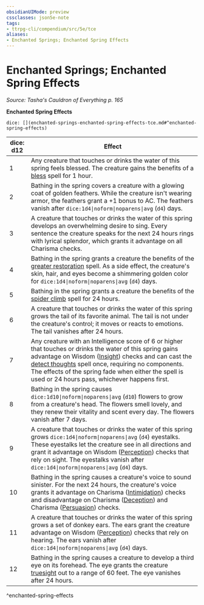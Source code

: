 ```yaml
---
obsidianUIMode: preview
cssclasses: json5e-note
tags:
- ttrpg-cli/compendium/src/5e/tce
aliases:
- Enchanted Springs; Enchanted Spring Effects
---
```

# Enchanted Springs; Enchanted Spring Effects
*Source: Tasha's Cauldron of Everything p. 165* 

**Enchanted Spring Effects**

`dice: [](enchanted-springs-enchanted-spring-effects-tce.md#^enchanted-spring-effects)`

| dice: d12 | Effect |
|-----------|--------|
| 1 | Any creature that touches or drinks the water of this spring feels blessed. The creature gains the benefits of a [bless](/3-Mechanics/CLI/spells/bless-xphb.md) spell for 1 hour. |
| 2 | Bathing in the spring covers a creature with a glowing coat of golden feathers. While the creature isn't wearing armor, the feathers grant a +1 bonus to AC. The feathers vanish after `dice:1d4\|noform\|noparens\|avg` (`d4`) days. |
| 3 | A creature that touches or drinks the water of this spring develops an overwhelming desire to sing. Every sentence the creature speaks for the next 24 hours rings with lyrical splendor, which grants it advantage on all Charisma checks. |
| 4 | Bathing in the spring grants a creature the benefits of the [greater restoration](/3-Mechanics/CLI/spells/greater-restoration-xphb.md) spell. As a side effect, the creature's skin, hair, and eyes become a shimmering golden color for `dice:1d4\|noform\|noparens\|avg` (`d4`) days. |
| 5 | Bathing in the spring grants a creature the benefits of the [spider climb](/3-Mechanics/CLI/spells/spider-climb-xphb.md) spell for 24 hours. |
| 6 | A creature that touches or drinks the water of this spring grows the tail of its favorite animal. The tail is not under the creature's control; it moves or reacts to emotions. The tail vanishes after 24 hours. |
| 7 | Any creature with an Intelligence score of 6 or higher that touches or drinks the water of this spring gains advantage on Wisdom ([Insight](/3-Mechanics/CLI/skills.md#Insight)) checks and can cast the [detect thoughts](/3-Mechanics/CLI/spells/detect-thoughts-xphb.md) spell once, requiring no components. The effects of the spring fade when either the spell is used or 24 hours pass, whichever happens first. |
| 8 | Bathing in the spring causes `dice:1d10\|noform\|noparens\|avg` (`d10`) flowers to grow from a creature's head. The flowers smell lovely, and they renew their vitality and scent every day. The flowers vanish after 7 days. |
| 9 | A creature that touches or drinks the water of this spring grows `dice:1d4\|noform\|noparens\|avg` (`d4`) eyestalks. These eyestalks let the creature see in all directions and grant it advantage on Wisdom ([Perception](/3-Mechanics/CLI/skills.md#Perception)) checks that rely on sight. The eyestalks vanish after `dice:1d4\|noform\|noparens\|avg` (`d4`) days. |
| 10 | Bathing in the spring causes a creature's voice to sound sinister. For the next 24 hours, the creature's voice grants it advantage on Charisma ([Intimidation](/3-Mechanics/CLI/skills.md#Intimidation)) checks and disadvantage on Charisma ([Deception](/3-Mechanics/CLI/skills.md#Deception)) and Charisma ([Persuasion](/3-Mechanics/CLI/skills.md#Persuasion)) checks. |
| 11 | A creature that touches or drinks the water of this spring grows a set of donkey ears. The ears grant the creature advantage on Wisdom ([Perception](/3-Mechanics/CLI/skills.md#Perception)) checks that rely on hearing. The ears vanish after `dice:1d4\|noform\|noparens\|avg` (`d4`) days. |
| 12 | Bathing in the spring causes a creature to develop a third eye on its forehead. The eye grants the creature [truesight](/3-Mechanics/CLI/senses.md#Truesight) out to a range of 60 feet. The eye vanishes after 24 hours. |
^enchanted-spring-effects